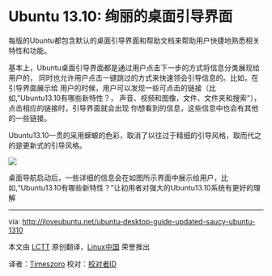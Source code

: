 Ubuntu 13.10: 绚丽的桌面引导界面
================================================================================

每版的Ubuntu都包含默认的桌面引导界面和帮助文档来帮助用户快捷地熟悉相关特性和功能。


基本上，Ubuntu桌面引导界面都是通过用户点击下一步的方式将信息分类展现给用户的，
同时也允许用户点击一键跳过的方式来快速领会引导信息的。比如，在引导界面展示给
用户的时候，用户可以发现一些可点击的链接（比如,"Ubuntu13.10有哪些新特性？，
声音、视频和图像，文件、文件夹和搜索"），点击相应的链接时，引导界面就会出现
你想看到的信息，这些信息中也会有其他的一些链接。


Ubuntu13.10一贯的采用蝾螈的色彩，取消了以往过于精细的引导风格，取而代之的是更新式的引导风格。



![](http://iloveubuntu.net/pictures_me/Ubuntu%20Desktop%20Guide%2013.10%20updated.png)

桌面导航启动后，一些详细的信息会在如图所示界面中展示给用户，比如,“Ubuntu13.10有哪些新特性？”让初用者对强大的Ubuntu13.10系统有更好的理解

--------------------------------------------------------------------------------

via: http://iloveubuntu.net/ubuntu-desktop-guide-updated-saucy-ubuntu-1310

本文由 [LCTT][] 原创翻译，[Linux中国][] 荣誉推出

译者：[Timeszoro][] 校对：[校对者ID][]

[LCTT]:https://github.com/LCTT/TranslateProject
[Linux中国]:http://linux.cn/portal.php
[Timeszoro]:http://linux.cn/space/14901/
[校对者ID]:http://linux.cn/space/校对者ID
